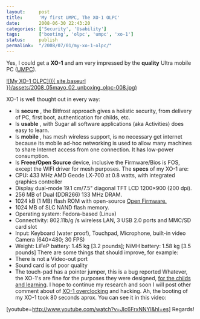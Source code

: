 ```yaml
---
layout:     post
title:      'My first UMPC, The XO-1 OLPC'
date:       2008-06-30 22:43:20
categories: ['Security', 'Usability']
tags:       ['booting', 'olpc', 'umpc', 'xo-1']
status:     publish 
permalink:  "/2008/07/01/my-xo-1-olpc/"
---
```

Yes, I could get a **XO-1** and am very impressed by the **quality** Ultra mobile PC ([UMPC](http://en.wikipedia.org/wiki/Ultra-Mobile_PC)).

[![My XO-1 OLPC]({{ site.baseurl }}/assets/2008_05mayo_02_unboxing_olpc-008.jpg)](http://holisticsecurity.files.wordpress.com/2008/07/20080502xo-1olpcsiku.jpg)  

<!-- more -->  
XO-1 is well thought out in every way:
  * Is **secure** , the Bitfrost approach gives a holistic security, from delivery of PC, first boot, authentication for childs, etc.
  * Is **usable** , with Sugar all software applications (aka Activities) does easy to learn.
  * Is **mobile** , has mesh wireless support, is no necessary get internet because its mobile ad-hoc networking is used to allow many machines to share Internet access from one connection. It has low-power consumption.
  * Is **Freee/Open Source** device, inclusive the Firmware/Bios is FOS, except the WIFI driver for mesh purposes.
The **specs** of my XO-1 are:
  * CPU: 433 MHz AMD Geode LX-700 at 0.8 watts, with integrated graphics controller
  * Display dual-mode 19.1 cm/7.5" diagonal TFT LCD 1200×900 (200 dpi).
  * 256 MB of Dual (DDR266) 133 MHz DRAM.
  * 1024 kB (1 MB) flash ROM with open-source [Open Firmware.](http://en.wikipedia.org/wiki/Open_Firmware "Open Firmware")
  * 1024 MB of SLC NAND flash memory.
  * Operating system: Fedora-based (Linux)
  * Connectivity: 802.11b/g /s wireless LAN, 3 USB 2.0 ports and MMC/SD card slot
  * Input: Keyboard (water proof), Touchpad, Microphone, built-in video Camera (640×480; 30 FPS)
  * Weight: LiFeP battery: 1.45 kg [3.2 pounds]; NiMH battery: 1.58 kg [3.5 pounds]
There are some things that should improve, for example:
  * There is not a Video-out port
  * Sound card is of poor quality
  * The touch-pad has a pointer jumper, this is a bug reported
Whatever, the XO-1's are fine for the purposes they were designed, [for the childs and learning](http://laptop.org/index.es.html).
I hope to continue my research and soon I will post other comment about of [XO-1 overclocking](http://xolaptophelp.com/index.php?topic=2389.0) and hacking.
Ah, the booting of my XO-1 took 80 seconds aprox. You can see it in this video:  

[youtube=http://www.youtube.com/watch?v=Jlc6FrxNNYI&hl=es]
Regards!
